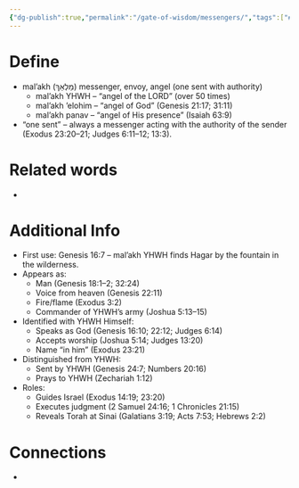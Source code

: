```yaml
---
{"dg-publish":true,"permalink":"/gate-of-wisdom/messengers/","tags":["#GateWisdom"]}
---
```


# Define
- mal’akh (מַלְאַךְ) messenger, envoy, angel (one sent with authority)
	- mal’akh YHWH – “angel of the LORD” (over 50 times)
    - mal’akh ’elohim – “angel of God” (Genesis 21:17; 31:11)
    - mal’akh panav – “angel of His presence” (Isaiah 63:9)
-  “one sent” – always a messenger acting with the authority of the sender (Exodus 23:20–21; Judges 6:11–12; 13:3).  

# Related words
- 

# Additional Info
- First use: Genesis 16:7 – mal’akh YHWH finds Hagar by the fountain in the wilderness.  
- Appears as:
	- Man (Genesis 18:1–2; 32:24)
	- Voice from heaven (Genesis 22:11)
	- Fire/flame (Exodus 3:2)
	- Commander of YHWH’s army (Joshua 5:13–15)
- Identified with YHWH Himself:
    - Speaks as God (Genesis 16:10; 22:12; Judges 6:14)
    - Accepts worship (Joshua 5:14; Judges 13:20)
    - Name “in him” (Exodus 23:21)
- Distinguished from YHWH:
    - Sent by YHWH (Genesis 24:7; Numbers 20:16)
    - Prays to YHWH (Zechariah 1:12)
- Roles:
    - Guides Israel (Exodus 14:19; 23:20)
    - Executes judgment (2 Samuel 24:16; 1 Chronicles 21:15)
    - Reveals Torah at Sinai (Galatians 3:19; Acts 7:53; Hebrews 2:2)

# Connections
- 

